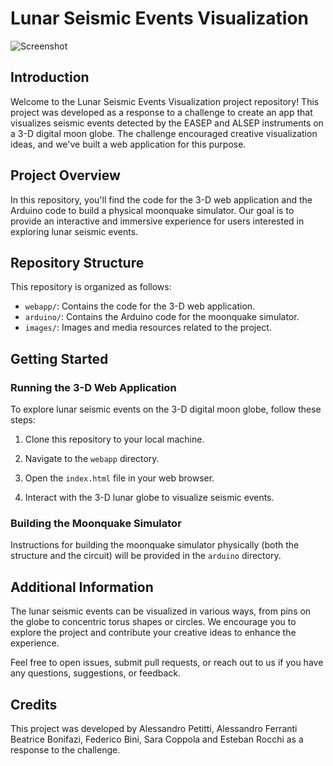 # Lunar Seismic Events Visualization

![Screenshot](Moonquake_simulator.png)

## Introduction

Welcome to the Lunar Seismic Events Visualization project repository! This project was developed as a response to a challenge to create an app that visualizes seismic events detected by the EASEP and ALSEP instruments on a 3-D digital moon globe. The challenge encouraged creative visualization ideas, and we've built a web application for this purpose.

## Project Overview

In this repository, you'll find the code for the 3-D web application and the Arduino code to build a physical moonquake simulator. Our goal is to provide an interactive and immersive experience for users interested in exploring lunar seismic events.

## Repository Structure

This repository is organized as follows:

- `webapp/`: Contains the code for the 3-D web application.
- `arduino/`: Contains the Arduino code for the moonquake simulator.
- `images/`: Images and media resources related to the project.

## Getting Started

### Running the 3-D Web Application

To explore lunar seismic events on the 3-D digital moon globe, follow these steps:

1. Clone this repository to your local machine.

2. Navigate to the `webapp` directory.

3. Open the `index.html` file in your web browser.

4. Interact with the 3-D lunar globe to visualize seismic events.

### Building the Moonquake Simulator

Instructions for building the moonquake simulator physically (both the structure and the circuit) will be provided in the `arduino` directory.

## Additional Information

The lunar seismic events can be visualized in various ways, from pins on the globe to concentric torus shapes or circles. We encourage you to explore the project and contribute your creative ideas to enhance the experience.

Feel free to open issues, submit pull requests, or reach out to us if you have any questions, suggestions, or feedback.

## Credits

This project was developed by Alessandro Petitti, Alessandro Ferranti Beatrice Bonifazi, Federico Bini, Sara Coppola and Esteban Rocchi as a response to the challenge.


